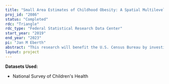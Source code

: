 ```yaml
---
title: "Small Area Estimates of Childhood Obesity: A Spatial Multilevel Modeling Approach"
proj_id: "2086"
status: "Completed"
rdc: "Triangle"
rdc_type: "Federal Statistical Research Data Center"
start_year: "2019"
end_year: "2023"
pi: "Jan M Eberth"
abstract: "This research will benefit the U.S. Census Bureau by investigating the feasibility of producing model-based estimates of county-level and census tract-level childhood obesity rates using data from the 2016 National Survey of Children's Health (NSCH), and comparing these rates across urban versus rural designations nationally and across the nine U.S. Census divisions. In the process, the research will also benefit the Bureau by demonstrating the utility of the NSCH data for analyzing social conditions related to childhood obesity, which is associated with poorer health in childhood and predicts later obesity in adulthood.  These latter benefits will demonstrate the utility of the NSCH for the production of obesity estimates for American children at varying levels of geography, a task for which the NSCH is specifically designed.  Based on respondent demographic information, the team will utilize a small area estimation approach, harnessing the flexibility of spatially explicit information to provide model-based small area estimates and associated confidence intervals for the outcome of interest."
layout: project
---
```


**Datasets Used:**

  - National Survey of Children's Health 

